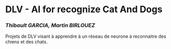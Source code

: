 # DLV - AI for recognize Cat And Dogs 
 
### *Thibault GARCIA, Martin BIRLOUEZ*

Projets de DLV visant à apprendre à un réseau de neurone à reconnaitre 
des chiens et des chats.

